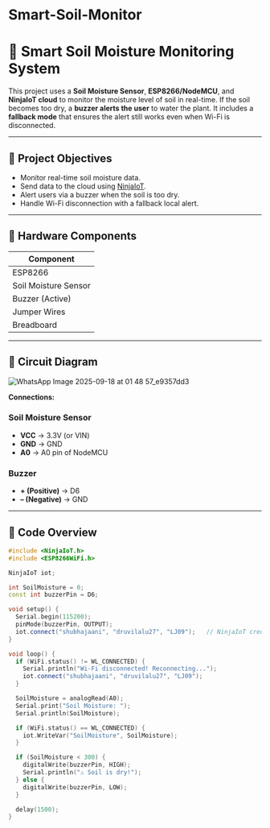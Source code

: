 # Smart-Soil-Monitor
# 🌱 Smart Soil Moisture Monitoring System

This project uses a **Soil Moisture Sensor**, **ESP8266/NodeMCU**, and **NinjaIoT cloud** to monitor the moisture level of soil in real-time. If the soil becomes too dry, a **buzzer alerts the user** to water the plant. It includes a **fallback mode** that ensures the alert still works even when Wi-Fi is disconnected.

---

## 📌 Project Objectives

- Monitor real-time soil moisture data.
- Send data to the cloud using [NinjaIoT](https://iot.roboninja.in/).
- Alert users via a buzzer when the soil is too dry.
- Handle Wi-Fi disconnection with a fallback local alert.

---

## 🔧 Hardware Components

| Component            
|----------------------
| ESP8266    
| Soil Moisture Sensor
| Buzzer (Active)      
| Jumper Wires         
| Breadboard          

---

## 🔌 Circuit Diagram

![WhatsApp Image 2025-09-18 at 01 48 57_e9357dd3](https://github.com/user-attachments/assets/863598ba-1c0f-4bf0-9a87-f12a088c8320)

**Connections:**

### Soil Moisture Sensor
- **VCC** → 3.3V (or VIN)
- **GND** → GND
- **A0** → A0 pin of NodeMCU

### Buzzer
- **+ (Positive)** → D6
- **– (Negative)** → GND

---

## 📄 Code Overview

```cpp
#include <NinjaIoT.h>
#include <ESP8266WiFi.h>

NinjaIoT iot;

int SoilMoisture = 0;
const int buzzerPin = D6;

void setup() {
  Serial.begin(115200);
  pinMode(buzzerPin, OUTPUT);
  iot.connect("shubhajaani", "druvilalu27", "LJ09");   // NinjaIoT credentials
}

void loop() {
  if (WiFi.status() != WL_CONNECTED) {
    Serial.println("Wi-Fi disconnected! Reconnecting...");
    iot.connect("shubhajaani", "druvilalu27", "LJ09");
  }

  SoilMoisture = analogRead(A0);
  Serial.print("Soil Moisture: ");
  Serial.println(SoilMoisture);

  if (WiFi.status() == WL_CONNECTED) {
    iot.WriteVar("SoilMoisture", SoilMoisture);
  }

  if (SoilMoisture < 300) {
    digitalWrite(buzzerPin, HIGH);
    Serial.println("⚠️ Soil is dry!");
  } else {
    digitalWrite(buzzerPin, LOW);
  }

  delay(1500);
}
